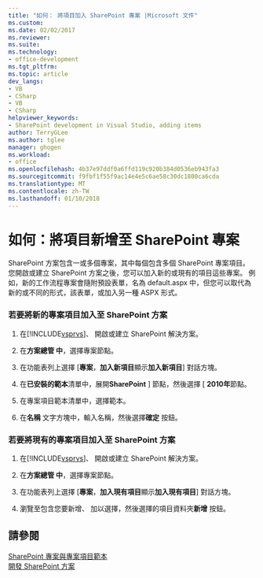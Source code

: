 ```yaml
---
title: "如何： 將項目加入 SharePoint 專案 |Microsoft 文件"
ms.custom: 
ms.date: 02/02/2017
ms.reviewer: 
ms.suite: 
ms.technology:
- office-development
ms.tgt_pltfrm: 
ms.topic: article
dev_langs:
- VB
- CSharp
- VB
- CSharp
helpviewer_keywords:
- SharePoint development in Visual Studio, adding items
author: TerryGLee
ms.author: tglee
manager: ghogen
ms.workload:
- office
ms.openlocfilehash: 4b37e97ddf0a6ffd119c920b384d0536eb943fa3
ms.sourcegitcommit: f9fbf1f55f9ac14e4e5c6ae58c30dc1800ca6cda
ms.translationtype: MT
ms.contentlocale: zh-TW
ms.lasthandoff: 01/10/2018
---
```

# <a name="how-to-add-items-to-a-sharepoint-project"></a>如何：將項目新增至 SharePoint 專案
  SharePoint 方案包含一或多個專案，其中每個包含多個 SharePoint 專案項目。 您開啟或建立 SharePoint 方案之後，您可以加入新的或現有的項目這些專案。 例如，新的工作流程專案會隨附預設表單，名為 default.aspx 中，但您可以取代為新的或不同的形式，該表單，或加入另一種 ASPX 形式。  
  
### <a name="to-add-a-new-project-item-to-a-sharepoint-solution"></a>若要將新的專案項目加入至 SharePoint 方案  
  
1.  在[!INCLUDE[vsprvs](../sharepoint/includes/vsprvs-md.md)]、 開啟或建立 SharePoint 解決方案。  
  
2.  在**方案總管 中**，選擇專案節點。  
  
3.  在功能表列上選擇 [**專案**，**加入新項目**顯示**加入新項目**] 對話方塊。  
  
4.  在**已安裝的範本**清單中，展開**SharePoint** ] 節點，然後選擇 [ **2010年**節點。  
  
5.  在專案項目範本清單中，選擇範本。  
  
6.  在**名稱** 文字方塊中，輸入名稱，然後選擇**確定** 按鈕。  
  
### <a name="to-add-an-existing-project-item-to-a-sharepoint-solution"></a>若要將現有的專案項目加入至 SharePoint 方案  
  
1.  在[!INCLUDE[vsprvs](../sharepoint/includes/vsprvs-md.md)]、 開啟或建立 SharePoint 解決方案。  
  
2.  在**方案總管 中**，選擇專案節點。  
  
3.  在功能表列上選擇 [**專案**，**加入現有項目**顯示**加入現有項目**] 對話方塊。  
  
4.  瀏覽至包含您要新增、 加以選擇，然後選擇的項目資料夾**新增** 按鈕。  
  
## <a name="see-also"></a>請參閱  
 [SharePoint 專案與專案項目範本](../sharepoint/sharepoint-project-and-project-item-templates.md)   
 [開發 SharePoint 方案](../sharepoint/developing-sharepoint-solutions.md)  
  
  